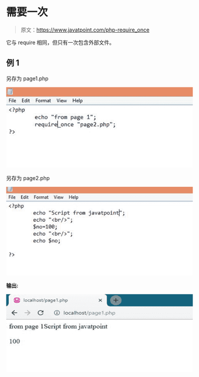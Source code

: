 # 需要一次

> 原文：<https://www.javatpoint.com/php-require_once>

它与 require 相同，但只有一次包含外部文件。

## 例 1

另存为 page1.php

![PHP require_once](img/208f41e024c31423cf2ac2cf38e35ac0.png)

另存为 page2.php

![PHP require_once](img/404e69bbda5b0afcda3bf43a7cff65a1.png)

**输出:**

![PHP require_once](img/89a0d727dd0fe30d2f10cf7b2e0e8aff.png)